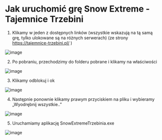 # Jak uruchomić grę Snow Extreme - Tajemnice Trzebini

1. Klikamy w jeden z dostępnych linków  (wszystkie wskazują na tą samą grę, tylko ulokowane są na różnych serwerach) (ze strony https://tajemnice-trzebini.pl/ )

![image](https://user-images.githubusercontent.com/54003204/147756148-8373d9f4-6f6c-40ea-81e6-390770b6a94b.png)


2. Po pobraniu, przechodzimy do folderu pobrane i klikamy na właściwości

![image](https://user-images.githubusercontent.com/54003204/147756169-b9d3218c-e734-48b5-bd2a-90994a126857.png)

3. Klikamy odblokuj i ok

![image](https://user-images.githubusercontent.com/54003204/147756186-497633f7-d098-46ce-be30-64e7e9e608c1.png)

4. Następnie ponownie klikamy prawym przyciskiem na pliku i wybieramy „Wyodrębnij wszystkie..”

![image](https://user-images.githubusercontent.com/54003204/147756225-4e1bb714-a949-45b1-905c-071bd31b2263.png)

5. Uruchamiamy aplikację SnowExtremeTrzebinia.exe

![image](https://user-images.githubusercontent.com/54003204/147756290-1901767c-1495-402b-9cb6-c3c41973daf4.png)
